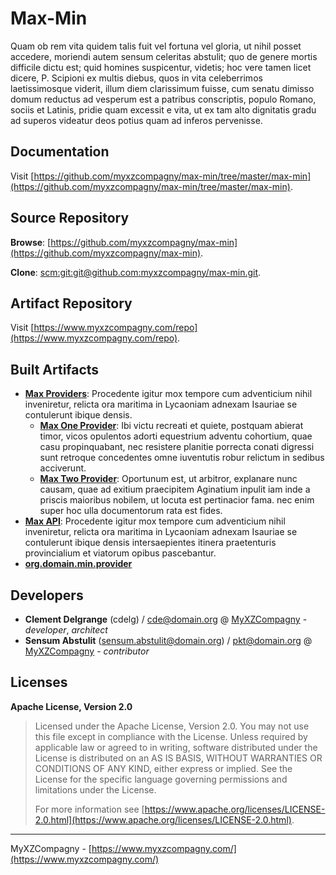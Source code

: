 # Max-Min

Quam ob rem vita quidem talis fuit vel fortuna vel gloria, ut nihil 
	posset accedere, moriendi autem sensum celeritas abstulit; quo de genere mortis 
	difficile dictu est; quid homines suspicentur, videtis; hoc vere tamen licet dicere, 
	P. Scipioni ex multis diebus, quos in vita celeberrimos laetissimosque viderit, illum 
	diem clarissimum fuisse, cum senatu dimisso domum reductus ad vesperum est a patribus 
	conscriptis, populo Romano, sociis et Latinis, pridie quam excessit e vita, ut ex tam 
	alto dignitatis gradu ad superos videatur deos potius quam ad inferos pervenisse.

## Documentation

Visit [https://github.com/myxzcompagny/max-min/tree/master/max-min](https://github.com/myxzcompagny/max-min/tree/master/max-min).

## Source Repository

**Browse**: [https://github.com/myxzcompagny/max-min](https://github.com/myxzcompagny/max-min).

**Clone**: [scm:git:git@github.com:myxzcompagny/max-min.git](scm:git:git@github.com:myxzcompagny/max-min.git).

## Artifact Repository

Visit [https://www.myxzcompagny.com/repo](https://www.myxzcompagny.com/repo).



## Built Artifacts


* [**Max Providers**](org.domain.max): Procedente igitur mox tempore cum adventicium nihil inveniretur, 
relicta ora maritima in Lycaoniam adnexam Isauriae se contulerunt ibique densis.
  * [**Max One Provider**](org.domain.max/org.domain.max.one.provider): Ibi victu recreati et quiete, postquam abierat timor, vicos opulentos adorti equestrium  adventu cohortium, quae casu propinquabant, nec resistere planitie porrecta  conati digressi sunt retroque concedentes omne iuventutis robur relictum in sedibus acciverunt.
  * [**Max Two Provider**](org.domain.max/org.domain.max.two.provider): Oportunum est, ut arbitror, explanare nunc causam, quae ad exitium praecipitem Aginatium  inpulit iam inde a priscis maioribus nobilem, ut locuta est pertinacior fama. nec enim super  hoc ulla documentorum rata est fides.
* [**Max API**](org.domain.max.api): Procedente igitur mox tempore cum adventicium nihil inveniretur,  	relicta ora maritima in Lycaoniam adnexam Isauriae se contulerunt ibique densis intersaepientes  itinera praetenturis provincialium et viatorum opibus pascebantur.
* [**org.domain.min.provider**](org.domain.min.provider)






## Developers


* **Clement Delgrange** (cdelg) / [cde@domain.org](mailto:cde@domain.org) @ [MyXZCompagny](https://www.myxzcompagny.com/) - *developer*, *architect*
* **Sensum Abstulit** (sensum.abstulit@domain.org) / [pkt@domain.org](mailto:pkt@domain.org) @ [MyXZCompagny](https://www.myxzcompagny.com/) - *contributor*

## Licenses


**Apache License, Version 2.0**
  > Licensed under the Apache License, Version 2.0. 
			You may not use this file except in compliance with the License.
			 Unless required by applicable law or agreed to in writing,
			  software distributed under the License is distributed on an AS IS BASIS,
			   WITHOUT WARRANTIES OR CONDITIONS OF ANY KIND, either express or implied.
			    See the License for the specific language governing permissions and limitations under the License.
  >
  > For more information see [https://www.apache.org/licenses/LICENSE-2.0.html](https://www.apache.org/licenses/LICENSE-2.0.html).





---
MyXZCompagny - [https://www.myxzcompagny.com/](https://www.myxzcompagny.com/)

